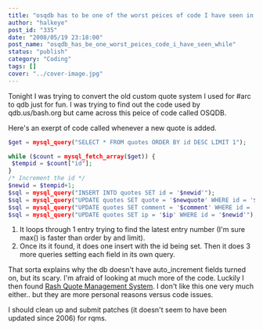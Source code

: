```yaml
---
title: "osqdb has to be one of the worst peices of code I have seen in a while."
author: "halkeye"
post_id: "335"
date: "2008/05/19 23:18:00"
post_name: "osqdb_has_be_one_worst_peices_code_i_have_seen_while"
status: "publish"
category: "Coding"
tags: []
cover: "../cover-image.jpg"
---
```


Tonight I was trying to convert the old custom quote system I used for #arc to qdb just for fun. I was trying to find out the code used by qdb.us/bash.org but came across this peice of code called OSQDB.

Here's an exerpt of code called whenever a new quote is added.
```php
$get = mysql_query("SELECT * FROM quotes ORDER BY id DESC LIMIT 1");

while ($count = mysql_fetch_array($get)) {
 $tempid = $count["id"];
}
/* Increment the id */
$newid = $tempid+1;
$sql = mysql_query("INSERT INTO quotes SET id = '$newid'");
$sql = mysql_query("UPDATE quotes SET quote = '$newquote' WHERE id = '$newid'");
$sql = mysql_query("UPDATE quotes SET comment = '$comment' WHERE id = '$newid'");
$sql = mysql_query("UPDATE quotes SET ip = '$ip' WHERE id = '$newid'");
```

1) It loops through 1 entry trying to find the latest entry number (I'm sure max() is faster than order by and limit).
2) Once its it found, it does one insert with the id being set. Then it does 3 more queries setting each field in its own query.

That sorta explains why the db doesn't have auto_increment fields turned on, but its scary. I'm afraid of looking at much more of the code. Luckily I then found [Rash Quote Management System](https://sourceforge.net/projects/rqms/). I don't like this one very much either.. but they are more personal reasons versus code issues.

I should clean up and submit patches (it doesn't seem to have been updated since 2006) for rqms.
